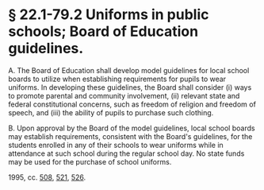 # § 22.1-79.2 Uniforms in public schools; Board of Education guidelines.

<p>A. The Board of Education shall develop model guidelines for local school boards to utilize when establishing requirements for pupils to wear uniforms. In developing these guidelines, the Board shall consider (i) ways to promote parental and community involvement, (ii) relevant state and federal constitutional concerns, such as freedom of religion and freedom of speech, and (iii) the ability of pupils to purchase such clothing.</p><p>B. Upon approval by the Board of the model guidelines, local school boards may establish requirements, consistent with the Board's guidelines, for the students enrolled in any of their schools to wear uniforms while in attendance at such school during the regular school day. No state funds may be used for the purchase of school uniforms.</p><p>1995, cc. <a href='http://lis.virginia.gov/cgi-bin/legp604.exe?951+ful+CHAP0508'>508</a>, <a href='http://lis.virginia.gov/cgi-bin/legp604.exe?951+ful+CHAP0521'>521</a>, <a href='http://lis.virginia.gov/cgi-bin/legp604.exe?951+ful+CHAP0526'>526</a>.</p>